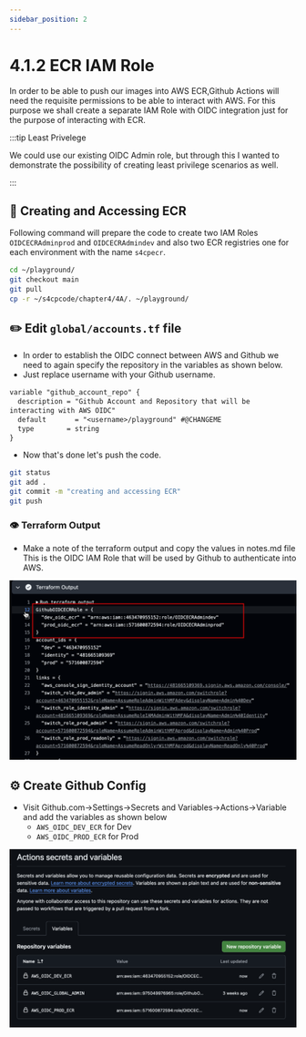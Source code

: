 ```yaml
---
sidebar_position: 2
---
```


# 4.1.2 ECR IAM Role

In order to be able to push our images into AWS ECR,Github Actions will need the requisite permissions to be able to interact with AWS. For this purpose we shall create a separate IAM Role with OIDC integration just for the purpose of interacting with ECR. 

:::tip Least Privelege

We could use our existing OIDC Admin role, but through this I wanted to demonstrate the possibility of creating least privilege scenarios as well.

:::

## 🔨 Creating and Accessing ECR

Following command will prepare the code to create two IAM Roles `OIDCECRAdminprod` and `OIDCECRAdmindev` and also two ECR registries one for each environment with the name `s4cpecr`.

```bash
cd ~/playground/
git checkout main
git pull
cp -r ~/s4cpcode/chapter4/4A/. ~/playground/
```

## ✏️ Edit `global/accounts.tf` file

- In order to establish the OIDC connect between AWS and Github we need to again specify the repository in the variables as shown below.
- Just replace username with your Github username.

```hcl title="global/accounts.tf"
variable "github_account_repo" {
  description = "Github Account and Repository that will be interacting with AWS OIDC"
  default       = "<username>/playground" #@CHANGEME
  type        = string
}
```

- Now that's done let's push the code.

```bash
git status
git add .
git commit -m "creating and accessing ECR"
git push
```

### 👁️ Terraform Output

- Make a note of the terraform output and copy the values in notes.md file This is the OIDC IAM Role that will be used by Github to authenticate into AWS.

![](img/terraform_output_oidc_role.png)

## ⚙️ Create Github Config

- Visit Github.com->Settings->Secrets and Variables->Actions->Variable and add the variables as shown below
  - `AWS_OIDC_DEV_ECR` for Dev
  - `AWS_OIDC_PROD_ECR` for Prod

![](img/adding_variables_oidc.png)